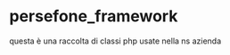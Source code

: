 persefone_framework
===================

questa è una raccolta di classi php usate nella ns azienda

